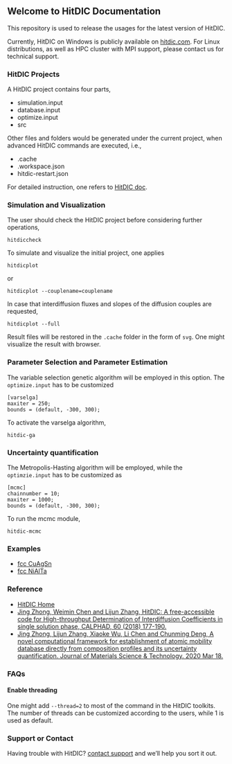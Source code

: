 ## Welcome to HitDIC Documentation

This repository is used to release the usages for the latest version of HitDIC.

Currently, HitDIC on Windows is publicly available on [hitdic.com](https://hitdic.com). For Linux distributions, as well as HPC cluster with MPI support, please contact us for technical support.

### HitDIC Projects
A HitDIC project contains four parts,

- simulation.input
- database.input
- optimize.input
- src

Other files and folders would be generated under the current project, when advanced HitDIC commands are executed, i.e., 
- .cache
- .workspace.json
- hitdic-restart.json

For detailed instruction, one refers to [HitDIC doc](https://docs.hitdic.com/usage/project/project.html).

### Simulation and Visualization

The user should check the HitDIC project before considering further operations,
```
hitdiccheck
```

To simulate and visualize the initial project, one applies
```
hitdicplot
```
or 
```
hitdicplot --couplename=couplename
```

In case that interdiffusion fluxes and slopes of the diffusion couples are requested,
```
hitdicplot --full
```

Result files will be restored in the `.cache` folder in the form of `svg`. One might visualize the result with browser.

### Parameter Selection and Parameter Estimation
The variable selection genetic algorithm will be employed in this option. The `optimize.input` has to be customized 
```
[varselga]
maxiter = 250;
bounds = (default, -300, 300);
```
To activate the varselga algorithm,
```
hitdic-ga
```

### Uncertainty quantification
The Metropolis-Hasting algorithm will be employed, while the `optimzie.input` has to be customized as 
```
[mcmc]
chainnumber = 10;
maxiter = 1000;
bounds = (default, -300, 300);
```

To run the mcmc module,
```
hitdic-mcmc
```

### Examples

- [fcc CuAgSn](examples/cuagsn/readme.md)
- [fcc NiAlTa](examples/nialta/mcmc/readme.md)

### Reference

- [HitDIC Home](https://hitdic.com)
- [Jing Zhong, Weimin Chen and Lijun Zhang, HitDIC: A free-accessible code for High-throughput Determination of Interdiffusion Coefficients in single solution phase, CALPHAD, 60 (2018) 177-190.](https://doi.org/10.1016/j.calphad.2017.12.004)
- [Jing Zhong, Lijun Zhang, Xiaoke Wu, Li Chen and Chunming Deng, A novel computational framework for establishment of atomic mobility database directly from composition profiles and its uncertainty quantification. Journal of Materials Science & Technology. 2020 Mar 18.](https://doi.org/10.1016/j.jmst.2019.12.038)

### FAQs

#### Enable threading
One might add `--thread=2` to most of the command in the HitDIC toolkits. The number of threads can be customized according to the users, while 1 is used as default.

### Support or Contact

Having trouble with HitDIC? [contact support](zhongjingjogy@gmail.com) and we’ll help you sort it out.
